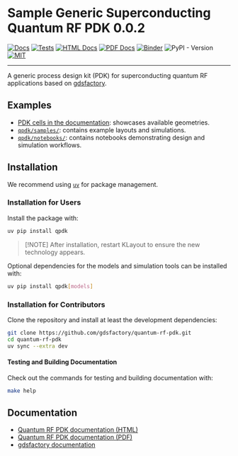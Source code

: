 # Sample Generic Superconducting Quantum RF PDK 0.0.2

[![Docs](https://github.com/gdsfactory/quantum-rf-pdk/actions/workflows/pages.yml/badge.svg)](https://gdsfactory.github.io/quantum-rf-pdk/)
[![Tests](https://github.com/gdsfactory/quantum-rf-pdk/actions/workflows/test.yml/badge.svg)](https://github.com/gdsfactory/quantum-rf-pdk/actions/workflows/test.yml)
[![HTML Docs](https://img.shields.io/badge/%F0%9F%93%84_HTML-Docs-blue?style=flat)](https://gdsfactory.github.io/quantum-rf-pdk/)
[![PDF Docs](https://img.shields.io/badge/%F0%9F%93%84_PDF-Docs-blue?style=flat&logo=adobeacrobatreader)](https://gdsfactory.github.io/quantum-rf-pdk/qpdk.pdf)
[![Binder](https://mybinder.org/badge_logo.svg)](https://mybinder.org/v2/gh/gdsfactory/quantum-rf-pdk/HEAD)
![PyPI - Version](https://img.shields.io/pypi/v/qpdk?color=blue)
[![MIT](https://img.shields.io/github/license/gdsfactory/quantum-rf-pdk)](https://choosealicense.com/licenses/mit/)

______________________________________________________________________

A generic process design kit (PDK) for superconducting quantum RF applications based on
[gdsfactory](https://gdsfactory.github.io/gdsfactory/).

## Examples

- [PDK cells in the documentation](https://gdsfactory.github.io/quantum-rf-pdk/cells.html): showcases available
  geometries.
- [`qpdk/samples/`](qpdk/samples): contains example layouts and simulations.
- [`qpdk/notebooks/`](qpdk/notebooks): contains notebooks demonstrating design and simulation workflows.

## Installation

We recommend using [`uv`](https://astral.sh/uv/) for package management.

### Installation for Users

Install the package with:

```bash
uv pip install qpdk
```

> [!NOTE] After installation, restart KLayout to ensure the new technology appears.

Optional dependencies for the models and simulation tools can be installed with:

```bash
uv pip install qpdk[models]
```

### Installation for Contributors

Clone the repository and install at least the development dependencies:

```bash
git clone https://github.com/gdsfactory/quantum-rf-pdk.git
cd quantum-rf-pdk
uv sync --extra dev
```

#### Testing and Building Documentation

Check out the commands for testing and building documentation with:

```bash
make help
```

## Documentation

- [Quantum RF PDK documentation (HTML)](https://gdsfactory.github.io/quantum-rf-pdk/)
- [Quantum RF PDK documentation (PDF)](https://gdsfactory.github.io/quantum-rf-pdk/qpdk.pdf)
- [gdsfactory documentation](https://gdsfactory.github.io/gdsfactory/)
